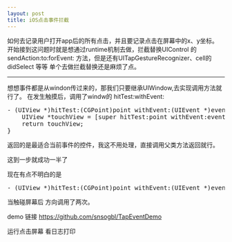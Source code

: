 ```yaml
---
layout: post
title: iOS点击事件拦截
--- 
```


如何去记录用户打开app后的所有点击，并且要记录点击在屏幕中的x、y坐标。
开始接到这问题时就是想通过runtime机制去做，拦截替换UIControl 的 sendAction:to:forEvent: 方法，但是还有UITapGestureRecognizer、cell的didSelect 等等 单个去做拦截替换还是麻烦了点。

---

想想事件都是从windon传过来的，那我们只要继承UIWindow,去实现调用方法就行了。
在发生触摸后，调用了windw的 hitTest:withEvent: 
<pre>
- (UIView *)hitTest:(CGPoint)point withEvent:(UIEvent *)event{
    UIView *touchView = [super hitTest:point withEvent:event];
    return touchView;
}
</pre>
返回的是最适合当前事件的控件，我这不用处理，直接调用父类方法返回就行。

这到一步就成功一半了

现在有点不明白的是
<pre>
- (UIView *)hitTest:(CGPoint)point withEvent:(UIEvent *)event{}
</pre>
当触碰屏幕后 方向调用了两次。

demo 链接 https://github.com/snsogbl/TapEventDemo

运行点击屏幕 看日志打印
